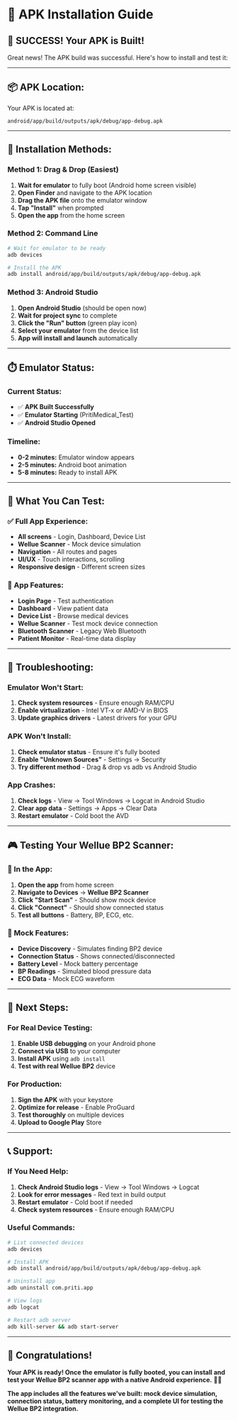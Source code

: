 # 📱 APK Installation Guide

## 🎉 **SUCCESS! Your APK is Built!**

Great news! The APK build was successful. Here's how to install and test it:

---

## 📦 **APK Location:**

Your APK is located at:
```
android/app/build/outputs/apk/debug/app-debug.apk
```

---

## 🚀 **Installation Methods:**

### **Method 1: Drag & Drop (Easiest)**
1. **Wait for emulator** to fully boot (Android home screen visible)
2. **Open Finder** and navigate to the APK location
3. **Drag the APK file** onto the emulator window
4. **Tap "Install"** when prompted
5. **Open the app** from the home screen

### **Method 2: Command Line**
```bash
# Wait for emulator to be ready
adb devices

# Install the APK
adb install android/app/build/outputs/apk/debug/app-debug.apk
```

### **Method 3: Android Studio**
1. **Open Android Studio** (should be open now)
2. **Wait for project sync** to complete
3. **Click the "Run" button** (green play icon)
4. **Select your emulator** from the device list
5. **App will install and launch** automatically

---

## ⏱️ **Emulator Status:**

### **Current Status:**
- ✅ **APK Built Successfully**
- ✅ **Emulator Starting** (PritiMedical_Test)
- ✅ **Android Studio Opened**

### **Timeline:**
- **0-2 minutes:** Emulator window appears
- **2-5 minutes:** Android boot animation
- **5-8 minutes:** Ready to install APK

---

## 🎯 **What You Can Test:**

### **✅ Full App Experience:**
- **All screens** - Login, Dashboard, Device List
- **Wellue Scanner** - Mock device simulation
- **Navigation** - All routes and pages
- **UI/UX** - Touch interactions, scrolling
- **Responsive design** - Different screen sizes

### **📱 App Features:**
- **Login Page** - Test authentication
- **Dashboard** - View patient data
- **Device List** - Browse medical devices
- **Wellue Scanner** - Test mock device connection
- **Bluetooth Scanner** - Legacy Web Bluetooth
- **Patient Monitor** - Real-time data display

---

## 🔧 **Troubleshooting:**

### **Emulator Won't Start:**
1. **Check system resources** - Ensure enough RAM/CPU
2. **Enable virtualization** - Intel VT-x or AMD-V in BIOS
3. **Update graphics drivers** - Latest drivers for your GPU

### **APK Won't Install:**
1. **Check emulator status** - Ensure it's fully booted
2. **Enable "Unknown Sources"** - Settings → Security
3. **Try different method** - Drag & drop vs adb vs Android Studio

### **App Crashes:**
1. **Check logs** - View → Tool Windows → Logcat in Android Studio
2. **Clear app data** - Settings → Apps → Clear Data
3. **Restart emulator** - Cold boot the AVD

---

## 🎮 **Testing Your Wellue BP2 Scanner:**

### **📱 In the App:**
1. **Open the app** from home screen
2. **Navigate to Devices** → **Wellue BP2 Scanner**
3. **Click "Start Scan"** - Should show mock device
4. **Click "Connect"** - Should show connected status
5. **Test all buttons** - Battery, BP, ECG, etc.

### **🎯 Mock Features:**
- **Device Discovery** - Simulates finding BP2 device
- **Connection Status** - Shows connected/disconnected
- **Battery Level** - Mock battery percentage
- **BP Readings** - Simulated blood pressure data
- **ECG Data** - Mock ECG waveform

---

## 🔄 **Next Steps:**

### **For Real Device Testing:**
1. **Enable USB debugging** on your Android phone
2. **Connect via USB** to your computer
3. **Install APK** using `adb install`
4. **Test with real Wellue BP2** device

### **For Production:**
1. **Sign the APK** with your keystore
2. **Optimize for release** - Enable ProGuard
3. **Test thoroughly** on multiple devices
4. **Upload to Google Play** Store

---

## 📞 **Support:**

### **If You Need Help:**
1. **Check Android Studio logs** - View → Tool Windows → Logcat
2. **Look for error messages** - Red text in build output
3. **Restart emulator** - Cold boot if needed
4. **Check system resources** - Ensure enough RAM/CPU

### **Useful Commands:**
```bash
# List connected devices
adb devices

# Install APK
adb install android/app/build/outputs/apk/debug/app-debug.apk

# Uninstall app
adb uninstall com.priti.app

# View logs
adb logcat

# Restart adb server
adb kill-server && adb start-server
```

---

## 🎉 **Congratulations!**

**Your APK is ready! Once the emulator is fully booted, you can install and test your Wellue BP2 scanner app with a native Android experience.** 📱✨

**The app includes all the features we've built: mock device simulation, connection status, battery monitoring, and a complete UI for testing the Wellue BP2 integration.**
